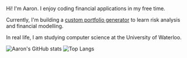 Hi! I'm Aaron. I enjoy coding financial applications in my free time.

Currently, I'm building a [custom portfolio generator](https://github.com/AaronGao2028/stock-master) to learn risk analysis and financial modelling. 

In real life, I am studying computer science at the University of Waterloo.

![Aaron's GitHub stats](https://github-readme-stats.vercel.app/api?username=aarongao2028&show_icons=true&theme=dark) ![Top Langs](https://github-readme-stats.vercel.app/api/top-langs/?username=aarongao2028&layout=compact&theme=dark)
